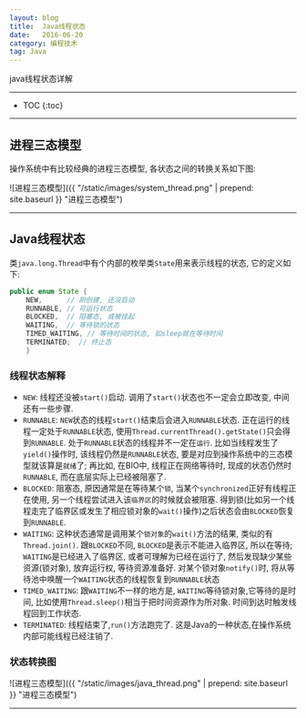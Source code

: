 ```yaml
---
layout: blog
title:  Java线程状态
date:   2016-06-20
category: 编程技术
tag: Java
---
```

java线程状态详解




*****

* TOC
{:toc}

*****

## 进程三态模型

操作系统中有比较经典的进程三态模型, 各状态之间的转换关系如下图:

![进程三态模型]({{ "/static/images/system_thread.png"  | prepend: site.baseurl }} "进程三态模型")

*****

## Java线程状态

类`java.long.Thread`中有个内部的枚举类`State`用来表示线程的状态, 它的定义如下:

~~~java
public enum State {
    NEW,      // 刚创建, 还没启动
    RUNNABLE, // 可运行状态
    BLOCKED,  // 阻塞态, 或被挂起
    WAITING,  // 等待锁的状态
    TIMED_WAITING, // 等待时间的状态, 如sleep就在等待时间
    TERMINATED;  // 终止态
    }
~~~

### 线程状态解释

* `NEW`: 线程还没被`start()`启动. 调用了`start()`状态也不一定会立即改变, 中间还有一些步骤.
* `RUNNABLE`: `NEW`状态的线程`start()`结束后会进入`RUNNABLE`状态. 正在运行的线程一定处于`RUNNABLE`状态, 使用`Thread.currentThread().getState()`只会得到`RUNNABLE`. 处于`RUNNABLE`状态的线程并不一定在`运行`. 比如当线程发生了`yield()`操作时, 该线程仍然是`RUNNABLE`状态, 要是对应到操作系统中的三态模型就该算是`就绪`了; 再比如, 在BIO中, 线程正在网络等待时, 现成的状态仍然时`RUNNABLE`, 而在底层实际上已经被阻塞了.
* `BLOCKED`: 阻塞态, 原因通常是在等待某个`锁`, 当某个`synchronized`正好有线程正在使用, 另一个线程尝试进入该`临界区`的时候就会被阻塞. 得到锁(比如另一个线程走完了临界区或发生了相应锁对象的`wait()`操作)之后状态会由`BLOCKED`恢复到`RUNNABLE`.
* `WAITING`: 这种状态通常是调用某个`锁对象`的`wait()`方法的结果, 类似的有`Thread.join()`. 跟`BLOCKED`不同, `BLOCKED`是表示不能进入临界区, 所以在等待; `WAITING`是已经进入了临界区, 或者可理解为已经在运行了, 然后发现缺少某些资源(锁对象), 放弃运行权, 等待资源准备好. 对某个锁对象`notify()`时, 将从等待池中唤醒一个`WAITING`状态的线程恢复到`RUNNABLE`状态
* `TIMED_WAITING`: 跟`WAITING`不一样的地方是, `WAITING`等待锁对象,它等待的是时间, 比如使用`Thread.sleep()`相当于把时间资源作为所对象. 时间到达时触发线程回到工作状态.
* `TERMINATED`: 线程结束了,`run()`方法跑完了. 这是Java的一种状态,在操作系统内部可能线程已经注销了.

### 状态转换图

![进程三态模型]({{ "/static/images/java_thread.png"  | prepend: site.baseurl }} "进程三态模型")

*****
